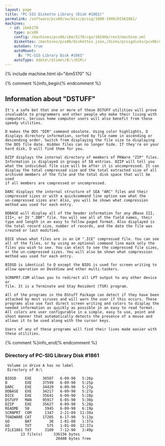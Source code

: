 ```yaml
---
layout: page
title: "PC-SIG Diskette Library (Disk #1861)"
permalink: /software/pcx86/sw/misc/pcsig/1000-1999/DISK1861/
machines:
  - id: ibm5170
    type: pcx86
    config: /machines/pcx86/ibm/5170/cga/1024kb/rev3/machine.xml
    diskettes: /machines/pcx86/diskettes.json,/disks/pcsigdisks/pcx86/diskettes.json
    autoGen: true
    autoMount:
      B: "PC-SIG Library Disk #1861"
    autoType: $date\r$time\rB:\rDIR\r
---
```


{% include machine.html id="ibm5170" %}

{% comment %}info_begin{% endcomment %}

## Information about "DSTUFF"

    It's a safe bet that one or more of these DSTUFF utilities will prove
    invaluable to programmers and other people who make their living with
    computers. Serious home computer users will also benefit from these
    speedy utilities.
    
    D makes the DOS "DIR" command obsolete. Using color highlights, D
    displays directory information, sorted by file name in ascending or
    descending order. Switch from displaying the file size to displaying
    the DOS file date. Hidden files can no longer hide. If they're on your
    hard disk, D will find them for you.
    
    DZIP displays the internal directory of members of PKWare "ZIP" files.
    Information is displayed in groups of 58 entries. DZIP will tell you
    what the individual file size will be after it is uncompressed. It can
    display the total compressed size and the total extracted size of all
    archived members of the file and the total disk space that will be used
    if all members are compressed or uncompressed.
    
    DARC displays the internal structure of SEA "ARC" files and their
    compressed sizes or with a quickcommand line option see what the
    un-compressed sizes are! Also, you will be shown what compression
    method was used for each entry.
    
    DDBASE will display all of the header information for any dBase III,
    III+, or IV ".DBF" file. You will see all of the field names, their
    type and length in an easy to follow paged format. Also displayed is
    the total record size, number of records, and the date the file was
    created or last modified.
    
    DICE shows what files are in an LH ".ICE" compressed file. You can see
    all of the files, or by using an optional command line mask only the
    files you wish to see. You can elect to see the compressed file sizes,
    or the un-compressed sizes. You will also be shown what compression
    method was used for each entry.
    
    BIOSD is identical to D except the BIOS is used for screen writing to
    allow operation on DeskView and other multi-taskers.
    
    SCRNPRT.COM allows you to redirect all LPT output to any other device or
    file. It is a Terminate and Stay Resident (TSR) program.
    
    All of the programs in the DStuff Package can detect if they have been
    attacked by most viruses and will warn the user if this occurs. These
    programs also use fast direct screen writing and colors to display the
    needed information as quickly as possible in an easy to read format.
    All colors are user configurable in a simple, easy to use, point and
    shoot manner that automatically detects the presence of a mouse and
    allows it to be used along with the cursor keys.
    
    Users of any of these programs will find their lives made easier with
    these utilities.
{% comment %}info_end{% endcomment %}


### Directory of PC-SIG Library Disk #1861

     Volume in drive A has no label
     Directory of A:\

    BIOSD    EXE     36507   6-09-90   5:26p
    D        EXE     37599   6-09-90   5:25p
    DARC     EXE     34429   6-09-90   5:27p
    DDBASE   EXE     34217   6-09-90   5:27p
    DICE     EXE     35641   6-09-90   5:28p
    DSTUFF   MAN     95917   6-05-90   5:30p
    DZIP     EXE     35627   6-09-90   5:28p
    README   50       3945   6-09-90   6:19p
    SCRNPRT  COM      1347   2-21-89  11:39a
    TOADWARE CAT     17205   6-17-90   5:13p
    GO       BAT        38   1-01-80   1:37a
    GO       TXT       575   1-01-80  12:37a
    FILE1861 TXT      3109   7-12-90   3:49p
           13 file(s)     336156 bytes
                           20480 bytes free
